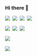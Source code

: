 ### Hi there 👋

<img src="https://img.shields.io/badge/Python-3766AB?style=flat-square&logo=Python&logoColor=white"/></a>&nbsp; 
<img src="https://img.shields.io/badge/Shell-FFD500?style=flat-square&logo=Shell&logoColor=white"/></a>&nbsp;
<img src="https://img.shields.io/badge/JavaScript-F7DF1E?style=flat-square&logo=JavaScript&logoColor=white"/></a>&nbsp;
<img src="https://img.shields.io/badge/HTML5-E34F26?style=flat-square&logo=HTML5&logoColor=white"/></a>&nbsp;



<img src="https://img.shields.io/badge/Windows-0078D60?style=flat-square&logo=Windows&logoColor=white"/></a>&nbsp;
<img src="https://img.shields.io/badge/Ubuntu-E95420?style=flat-square&logo=Ubuntu&logoColor=white"/></a>&nbsp;
<img src="https://img.shields.io/badge/CentOS-262577?style=flat-square&logo=CentOS&logoColor=white"/></a>&nbsp;


<img src="https://img.shields.io/badge/MicrosoftOffice-D83B01?style=flat-square&logo=microsoftoffice&logoColor=white"/></a>&nbsp;


<img src="https://img.shields.io/badge/Postman-FF6C37?style=flat-square&logo=Postman&logoColor=white"/></a>&nbsp;


<!--
**Xeppetto/Xeppetto** is a ✨ _special_ ✨ repository because its `README.md` (this file) appears on your GitHub profile.

Here are some ideas to get you started:

- 🔭 I’m currently working on ...
- 🌱 I’m currently learning ...
- 👯 I’m looking to collaborate on ...
- 🤔 I’m looking for help with ...
- 💬 Ask me about ...
- 📫 How to reach me: ...
- 😄 Pronouns: ...
- ⚡ Fun fact: ...

< 참고자료 >
https://velog.io/@woo0_hooo/Github-github-profile-%EA%B0%84%EC%A7%80%EB%82%98%EA%B2%8C-%EA%BE%B8%EB%AF%B8%EA%B8%B0
-> 배지는 https://shields.io/
-> 아이콘은 https://simpleicons.org/
-->
